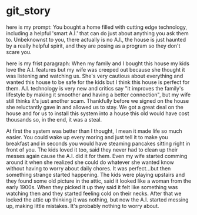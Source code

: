 # git_story

here is my prompt: You bought a home filled with cutting edge technology, including a helpful 'smart A.I.' that can do just about anything you ask them to. Unbeknownst to you, there actually is no A.I., the house is just haunted by a really helpful spirit, and they are posing as a program so they don't scare you.

here is my frist paragraph: When my family and I bought this house my kids love the A.I. features but my wife was creeped out because she thought it was listening and watching us. She's very cautious about everything and wanted this house to be safe for the kids but I think this house is perfect for them. A.I. technology is very new and critics say "it improves the family's lifestyle by making it smoother and having a better connection", but my wife still thinks it's just another scam. Thankfully before we signed on the house she reluctantly gave in and allowed us to stay. We got a great deal on the house and for us to install this system into a house this old would have cost thousands so, in the end, it was a steal. 

At first the system was better than I thought, I mean it made life so much easier. You could wake up every moring and just tell it to make you breakfast and in seconds you would have steaming pancakes sitting right in front of you. The kids loved it too, said they never had to clean up their messes again cause the A.I. did it for them. Even my wife started comming around it when she realized she could do whatever she wanted know without having to worry about daily chores. It was perfect...but then something strange started happening. The kids were playing upstairs and they found some old picture in the attic, said it looked like a woman from the early 1900s. When they picked it up they said it felt like something was watching then and they started feeling cold on their necks. After that we locked the attic up thinking it was nothing, but now the A.I. started messing up, making little mistakes. It's probably nothing to worry about.
